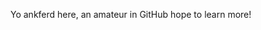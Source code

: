 Yo ankferd here, an amateur in GitHub hope to learn more!
<!---
AndrewKFerd/AndrewKFerd is a ✨ special ✨ repository because its `README.md` (this file) appears on your GitHub profile.
You can click the Preview link to take a look at your changes.
--->
